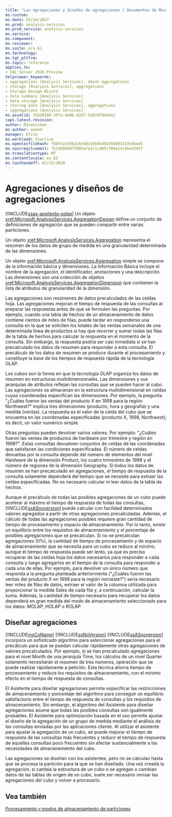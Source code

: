 ```yaml
---
title: "Las agregaciones y diseños de agregaciones | Documentos de Microsoft"
ms.custom: 
ms.date: 03/14/2017
ms.prod: analysis-services
ms.prod_service: analysis-services
ms.service: 
ms.component: 
ms.reviewer: 
ms.suite: pro-bi
ms.technology: 
ms.tgt_pltfrm: 
ms.topic: reference
applies_to:
- SQL Server 2016 Preview
helpviewer_keywords:
- aggregations [Analysis Services], about aggregations
- storage [Analysis Services], aggregations
- Storage Design Wizard
- data summary [Analysis Services]
- data storage [Analysis Services]
- storing data [Analysis Services], aggregations
- aggregations [Analysis Services]
ms.assetid: 35bd8589-39fa-4e0b-b28f-5a07d70da0a2
caps.latest.revision: 
author: Minewiskan
ms.author: owend
manager: kfile
ms.workload: Inactive
ms.openlocfilehash: f88fe2a55b2c6e56cd36db492d56893319c6bed5
ms.sourcegitcommit: 7519508d97f095afe3c1cd85cf09a13c9eed345f
ms.translationtype: MT
ms.contentlocale: es-ES
ms.lasthandoff: 02/15/2018
---
```

# <a name="aggregations-and-aggregation-designs"></a>Agregaciones y diseños de agregaciones
[!INCLUDE[ssas-appliesto-sqlas](../../includes/ssas-appliesto-sqlas.md)]
Un objeto <xref:Microsoft.AnalysisServices.AggregationDesign> define un conjunto de definiciones de agregación que se pueden compartir entre varias particiones.  
  
 Un objeto <xref:Microsoft.AnalysisServices.Aggregation> representa el resumen de los datos de grupo de medida en una granularidad determinada de las dimensiones.  
  
 Un objeto <xref:Microsoft.AnalysisServices.Aggregation> simple se compone de la información básica y dimensiones. La información Básica incluye el nombre de la agregación, el identificador, anotaciones y una descripción. Las dimensiones son una colección de objetos <xref:Microsoft.AnalysisServices.AggregationDimension> que contienen la lista de atributos de granularidad de la dimensión.  
  
 Las agregaciones son resúmenes de datos precalculados de las celdas hoja. Las agregaciones mejoran el tiempo de respuesta de las consultas al preparar las respuestas antes de que se formulen las preguntas. Por ejemplo, cuando una tabla de hechos de un almacenamiento de datos contiene cientos de miles de filas, puede tardar en responderse una consulta en la que se soliciten los totales de las ventas semanales de una determinada línea de productos si hay que recorrer y sumar todas las filas de la tabla de hechos para calcular la respuesta en el momento de la consulta. Sin embargo, la respuesta podría ser casi inmediata si se han precalculado los datos de resumen para responder a esta consulta. El precálculo de los datos de resumen se produce durante el procesamiento y constituye la base de los tiempos de respuesta rápida de la tecnología OLAP.  
  
 Los cubos son la forma en que la tecnología OLAP organiza los datos de resumen en estructuras multidimensionales. Las dimensiones y sus jerarquías de atributos reflejan las consultas que se pueden hacer al cubo. Las agregaciones se almacenan en la estructura multidimensional en celdas cuyas coordenadas especifican las dimensiones. Por ejemplo, la pregunta "¿Cuáles fueron las ventas del producto X en 1998 para la región Northwest?" implica tres dimensiones (producto, hora y geografía) y una medida (ventas). La respuesta es el valor de la celda del cubo que se encuentra en las coordenadas especificadas (producto X, 1998, Northwest); es decir, un valor numérico simple.  
  
 Otras preguntas pueden devolver varios valores. Por ejemplo: "¿Cuáles fueron las ventas de productos de hardware por trimestre y región en 1998?". Estas consultas devuelven conjuntos de celdas de las coordenadas que satisfacen las condiciones especificadas. El número de celdas devueltas por la consulta depende del número de elementos del nivel Hardware de la dimensión Product, los cuatro trimestres de 1998 y el número de regiones de la dimensión Geography. Si todos los datos de resumen se han precalculado en agregaciones, el tiempo de respuesta de la consulta solamente dependerá del tiempo que se necesite para extraer las celdas especificadas. No es necesario calcular ni leer datos de la tabla de hechos.  
  
 Aunque el precálculo de todas las posibles agregaciones de un cubo puede acelerar al máximo el tiempo de respuesta de todas las consultas, [!INCLUDE[ssASnoversion](../../includes/ssasnoversion-md.md)] puede calcular con facilidad determinados valores agregados a partir de otras agregaciones precalculadas. Además, el cálculo de todas las agregaciones posibles requiere gran cantidad de tiempo de procesamiento y espacio de almacenamiento. Por lo tanto, existe un equilibrio entre los requisitos de almacenamiento y el porcentaje de posibles agregaciones que se precalculan. Si no se precalculan agregaciones (0%), la cantidad de tiempo de procesamiento y de espacio de almacenamiento que se necesita para un cubo se reduce al mínimo, aunque el tiempo de respuesta puede ser lento, ya que es preciso recuperar de las celdas hoja los datos necesarios para responder a cada consulta y luego agregarlos en el tiempo de la consulta para responder a cada una de ellas. Por ejemplo, para devolver un único número que responda a la pregunta planteada anteriormente ("¿Cuáles fueron las ventas del producto X en 1998 para la región noroeste?") sería necesario leer miles de filas de datos, extraer el valor de la columna utilizada para proporcionar la medida Sales de cada fila y, a continuación, calcular la suma. Además, la cantidad de tiempo necesario para recuperar los datos dependerá en gran medida del modo de almacenamiento seleccionado para los datos: MOLAP, HOLAP o ROLAP.  
  
## <a name="designing-aggregations"></a>Diseñar agregaciones  
 [!INCLUDE[msCoName](../../includes/msconame-md.md)] [!INCLUDE[ssNoVersion](../../includes/ssnoversion-md.md)] [!INCLUDE[ssASnoversion](../../includes/ssasnoversion-md.md)] incorpora un sofisticado algoritmo para seleccionar agregaciones para el precálculo para que se puedan calcular rápidamente otras agregaciones de valores precalculados. Por ejemplo, si se han precalculado agregaciones para el nivel Month de una jerarquía Time, los cálculos de un nivel Quarter solamente necesitarán el resumen de tres números, operación que se puede realizar rápidamente a petición. Esta técnica ahorra tiempo de procesamiento y reduce los requisitos de almacenamiento, con el mínimo efecto en el tiempo de respuesta de consultas.  
  
 El Asistente para diseñar agregaciones permite especificar las restricciones de almacenamiento y porcentaje del algoritmo para conseguir un equilibrio satisfactorio entre el tiempo de respuesta de consultas y los requisitos de almacenamiento. Sin embargo, el algoritmo del Asistente para diseñar agregaciones asume que todas las posibles consultas son igualmente probables. El Asistente para optimización basada en el uso permite ajustar el diseño de la agregación de un grupo de medida mediante el análisis de las consultas enviadas por las aplicaciones cliente. Al utilizar el asistente para ajustar la agregación de un cubo, se puede mejorar el tiempo de respuesta de las consultas más frecuentes y reducir el tiempo de respuesta de aquellas consultas poco frecuentes sin afectar sustancialmente a las necesidades de almacenamiento del cubo.  
  
 Las agregaciones se diseñan con los asistentes, pero no se calculan hasta que se procesa la partición para la que se han diseñado. Una vez creada la agregación, si cambia la estructura de un cubo o se agregan o cambian datos de las tablas de origen de un cubo, suele ser necesario revisar las agregaciones del cubo y volver a procesarlo.  
  
## <a name="see-also"></a>Vea también  
 [Procesamiento y modos de almacenamiento de particiones](../../analysis-services/multidimensional-models-olap-logical-cube-objects/partitions-partition-storage-modes-and-processing.md)  
  
  
